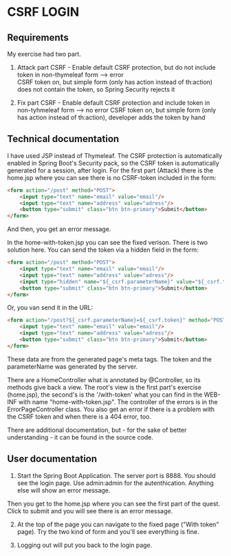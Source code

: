 CSRF LOGIN
===========================

## Requirements

My exercise had two part.

1. Attack part
CSRF - Enable default CSRF protection, but do not include token in non-thymeleaf form --> error    
CSRF token on, but simple form (only has action instead of th:action) does not contain the token, so Spring Security rejects it

2. Fix part
CSRF - Enable default CSRF protection and include token in non-tyhmeleaf form --> no error
CSRF token on, but simple form (only has action instead of th:action), developer adds the token by hand

## Technical documentation

I have used JSP instead of Thymeleaf. The CSRF protection is automatically enabled in Spring Boot's Security pack, so the CSRF token is automatically generated for a session, after login.
For the first part (Attack) there is the home.jsp where you can see there is no CSRF-token included in the form:

```html
<form action="/post" method="POST">
	<input type="text" name="email" value="email"/>
	<input type="text" name="address" value="adress"/>
	<button type="submit" class="btn btn-primary">Submit</button>
</form>
```
And then, you get an error message. 

In the home-with-token.jsp you can see the fixed verison. There is two solution here. You can send the token via a hidden field in the form:
```html
<form action="/post" method="POST">
	<input type="text" name="email" value="email"/>
	<input type="text" name="address" value="adress"/>
	<input type="hidden" name="${_csrf.parameterName}" value="${_csrf.token}"/>
	<button type="submit" class="btn btn-primary">Submit</button>
</form>
```

Or, you van send it in the URL:
```html
<form action="/post?${_csrf.parameterName}=${_csrf.token}" method="POST">
    <input type="text" name="email" value="email"/>
	<input type="text" name="address" value="adress"/>
    <button type="submit" class="btn btn-primary">Submit</button>
</form>
```
These data are from the generated page's meta tags. The token and the parameterName was generated by the server.

There are a HomeController what is annotated by @Controller, so its methods give back a view. The root's view is the first part's exercise (home.jsp), the second's is the '/with-token' what you can find in the WEB-INF with name "home-with-token.jsp". The controller of the errors is in the ErrorPageController class. You also get an error if there is a problem with the CSRF token and when there is a 404 error, too. 

There are additional documentation, but - for the sake of better understanding - it can be found in the source code.


## User documentation
1. Start the Spring Boot Application. The server port is 8888. You should see the login page. Use admin:admin for the autenthication. Anything else will show an error message.

Then you get to the home.jsp where you can see the first part of the quest. Click to submit and you will see there is an error message.

2. At the top of the page you can navigate to the fixed page ("With token" page). Try the two kind of form and you'll see everything is fine.

3. Logging out will put you back to the login page.
